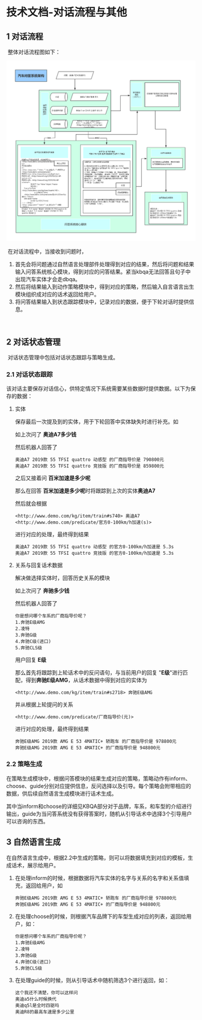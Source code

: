 # 技术文档-对话流程与其他

## 1 对话流程

​	整体对话流程图如下：

![car](../images/对话流程.jpg)

​	在对话流程中，当接收到问题时，

1. 首先会将问题通过自然语言处理部件处理得到对应的结果，然后将问题和结果输入问答系统核心模块，得到对应的问答结果。紧当kbqa无法回答且句子中出现汽车实体才会走dbqa。
2. 然后将结果输入到动作策略模块中，得到对应的策略，然后输入自言语言出生模块组织成对应的话术返回给用户。
3. 将问答结果输入到状态跟踪模块中，记录对应的数据，便于下轮对话时提供信息。

​	

## 2 对话状态管理

​	对话状态管理中包括对话状态跟踪与策略生成。

### 2.1 对话状态跟踪

​	该对话主要保存对话信心，供特定情况下系统需要某些数据时提供数据。以下为保存的数据：

1. 实体

   保存最后一次提及到的实体，用于下轮回答中实体缺失时进行补充。如

   如上次问了  **奥迪A7多少钱**

   然后机器人回答了 

   ```
   奥迪A7 2019款 55 TFSI quattro 动感型 的厂商指导价是 790800元
   奥迪A7 2019款 55 TFSI quattro 竞技版 的厂商指导价是 859800元
   ```

   之后又接着问 **百米加速是多少呢**

   那么在回答 **百米加速是多少呢**时将跟踪到上次的实体**奥迪A7**

   然后就会根据

   ```
   <http://www.demo.com/kg/item/train#s740> 奥迪A7
   <http://www.demo.com/predicate/官方0-100km/h加速(s)>
   ```

   进行对应的处理，最终得到结果

   ```
   奥迪A7 2019款 55 TFSI quattro 动感型 的官方0-100km/h加速是 5.3s
   奥迪A7 2019款 55 TFSI quattro 竞技版 的官方0-100km/h加速是 5.3s
   ```

2. 关系与回复话术数据

   解决做选择实体时，回答历史关系的模块

   如上次问了  **奔驰多少钱**

   然后机器人回答了

   ```
   你是想问哪个车系的厂商指导价呢？
   1.奔驰E级AMG
   2.凌特
   3.奔驰G级
   4.奔驰C级(进口)
   5.奔驰CLS级
   ```

   用户回复 **E级**

   那么首先将跟踪到上轮话术中的反问语句，与当前用户的回复 "**E级**"进行匹配，得到**奔驰E级AMG**，从话术数据中得到对应的实体为

   ```
   <http://www.demo.com/kg/item/train#s2718> 奔驰E级AMG
   ```

   并从根据上轮提问的关系

   ```
   <http://www.demo.com/predicate/厂商指导价(元)>
   ```

   进行对应的处理，最终得到结果

   ```
   奔驰E级AMG 2019款 AMG E 53 4MATIC+ 轿跑车 的厂商指导价是 978800元
   奔驰E级AMG 2019款 AMG E 53 4MATIC+ 的厂商指导价是 948800元
   ```

### 2.2 策略生成

​	在策略生成模块中，根据问答模块的结果生成对应的策略，策略动作有inform、choose、guide分别对应提供信息，反问选择以及引导。每个策略会附带相应的数据，供后续自然语言生成模块进行话术生成。

​	其中当inform和choose的详细见KBQA部分对于品牌，车系，和车型的介绍进行输出，guide为当问答系统没有获得答案时，随机从引导话术中选择3个引导用户可以咨询的东西。

## 3 自然语言生成

​	在自然语言生成中，根据2.2中生成的策略，则可以将数据填充到对应的模板，生成话术，展示给用户。

1. 在处理inform的时候，根据数据将汽车实体的名字与关系的名字和关系值填充，返回给用户，如

   ```
   奔驰E级AMG 2019款 AMG E 53 4MATIC+ 轿跑车 的厂商指导价是 978800元
   奔驰E级AMG 2019款 AMG E 53 4MATIC+ 的厂商指导价是 948800元
   ```

2. 在处理choose的时候，则根据汽车品牌下的车型生成对应的列表，返回给用户，如：

   ```
   你是想问哪个车系的厂商指导价呢？
   1.奔驰E级AMG
   2.凌特
   3.奔驰G级
   4.奔驰C级(进口)
   5.奔驰CLS级
   ```

3. 在处理guide的时候，则从引导话术中随机筛选3个进行返回，如：

   ```
   这个我还不清楚，你可以这样问
   奥迪a5什么时候换代
   奥迪q5l是全时四驱吗
   奥迪R8的最高车速是多少公里
   ```
